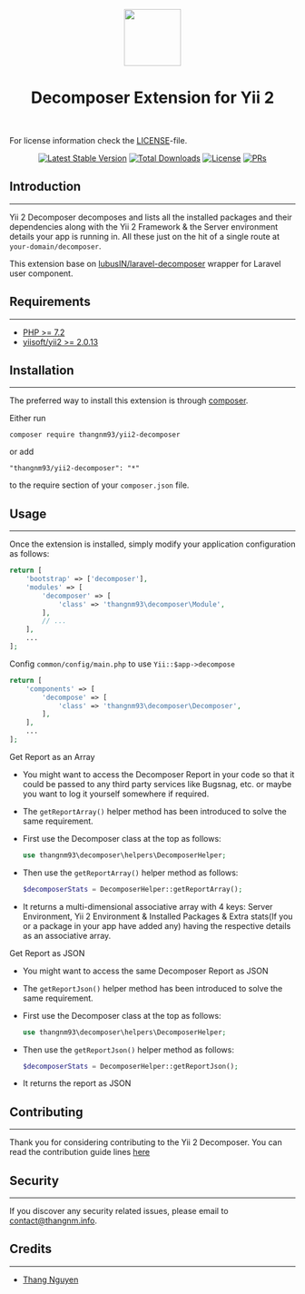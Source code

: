 <p align="center">
    <a href="https://github.com/yiisoft" target="_blank">
        <img src="https://avatars0.githubusercontent.com/u/993323" height="100px">
    </a>
    <h1 align="center">Decomposer Extension for Yii 2</h1>
    <br>
</p>

For license information check the [LICENSE](LICENSE.txt)-file.

<p align="center">
<a href="https://packagist.org/packages/thangnm93/yii2-decomposer"><img src="https://poser.pugx.org/thangnm93/yii2-decomposer/v/stable" alt="Latest Stable Version"></a>
<a href="https://packagist.org/packages/thangnm93/yii2-decomposer"><img src="https://poser.pugx.org/thangnm93/yii2-decomposer/downloads" alt="Total Downloads"></a>
<a href="https://github.com/thangnm93/yii2-decomposer/blob/master/LICENSE.txt"><img src="https://poser.pugx.org/thangnm93/yii2-decomposer/license" alt="License"></a>
<a href="https://github.com/thangnm93/yii2-decomposer/blob/master/contributing.md"><img src="https://img.shields.io/badge/PRs-welcome-brightgreen.svg" alt="PRs"></a>
</p>

## Introduction

----

Yii 2 Decomposer decomposes and lists all the installed packages and their dependencies along with the Yii 2 Framework & the Server environment details your app is running in. All these just on the hit of a single route at `your-domain/decomposer`.

This extension base on [lubusIN/laravel-decomposer](https://github.com/lubusIN/laravel-decomposer) wrapper for Laravel user component.

## Requirements

----

* [PHP >= 7.2](http://php.net)
* [yiisoft/yii2 >= 2.0.13](https://github.com/yiisoft/yii2)

## Installation

----

The preferred way to install this extension is through [composer](http://getcomposer.org/download/).

Either run

```
composer require thangnm93/yii2-decomposer
```

or add

```
"thangnm93/yii2-decomposer": "*"
```

to the require section of your `composer.json` file.


## Usage

----

Once the extension is installed, simply modify your application configuration as follows:

```php
return [
    'bootstrap' => ['decomposer'],
    'modules' => [
        'decomposer' => [
            'class' => 'thangnm93\decomposer\Module',
        ],
        // ...
    ],
    ...
];
```

Config `common/config/main.php` to use `Yii::$app->decompose`

  ```php
  return [
      'components' => [
          'decompose' => [
              'class' => 'thangnm93\decomposer\Decomposer',
          ],
      ],
      ...
  ];
  ```

Get Report as an Array

- You might want to access the Decomposer Report in your code so that it could be passed to any third party services like Bugsnag, etc. or maybe you want to log it yourself somewhere if required.
- The `getReportArray()` helper method has been introduced to solve the same requirement.
- First use the Decomposer class at the top as follows:
    
    ```php
  use thangnm93\decomposer\helpers\DecomposerHelper;
    ```
- Then use the `getReportArray()` helper method as follows:
  
  ```php
  $decomposerStats = DecomposerHelper::getReportArray();
  ```
- It returns a multi-dimensional associative array with 4 keys: Server Environment, Yii 2 Environment & Installed Packages & Extra stats(If you or a package in your app have added any) having the respective details as an associative array.

Get Report as JSON

- You might want to access the same Decomposer Report as JSON
- The `getReportJson()` helper method has been introduced to solve the same requirement.
- First use the Decomposer class at the top as follows:

    ```php
  use thangnm93\decomposer\helpers\DecomposerHelper;
    ```
- Then use the `getReportJson()` helper method as follows:

  ```php
  $decomposerStats = DecomposerHelper::getReportJson();
  ```
- It returns the report as JSON

## Contributing

----

Thank you for considering contributing to the Yii 2 Decomposer. You can read the contribution guide lines [here](contributing.md)

## Security

----

If you discover any security related issues, please email to [contact@thangnm.info](mailto:contact@thangnm.info).

## Credits

----

- [Thang Nguyen](https://github.com/thangnm93)
